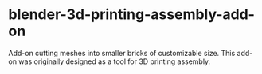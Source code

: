 # blender-3d-printing-assembly-add-on
Add-on cutting meshes into smaller bricks of customizable size. This add-on was originally designed as a tool for 3D printing assembly.
